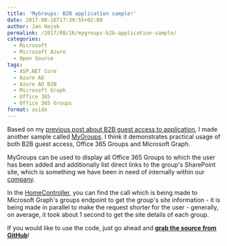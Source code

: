 ```yaml
---
title: 'MyGroups: B2B application sample!'
date: 2017-08-16T17:39:55+02:00
author: Jan Hajek
permalink: /2017/08/16/mygroups-b2b-application-sample/
categories:
  - Microsoft
  - Microsoft Azure
  - Open Source
tags:
  - ASP.NET Core
  - Azure AD
  - Azure AD B2B
  - Microsoft Graph
  - Office 365
  - Office 365 Groups
format: aside
---
```

Based on my <a href="https://hajekj.net/2017/07/24/creating-a-multi-tenant-application-which-supports-b2b-users/">previous post about B2B guest access to application</a>, I made another sample called <a href="https://github.com/TheNetworg/MyGroups">MyGroups</a>. I think it demonstrates practical usage of both B2B guest access, Office 365 Groups and Microsoft Graph.

MyGroups can be used to display all Office 365 Groups to which the user has been added and additionally list direct links to the group's SharePoint site, which is something we have been in need of internally within our <a href="https://thenetw.org">company</a>.

In the <a href="https://github.com/TheNetworg/MyGroups/blob/master/MyGroups/Controllers/HomeController.cs#L38">HomeController</a>, you can find the call which is being made to Microsoft Graph's groups endpoint to get the group's site information - it is being made in parallel to make the request shorter for the user - generally, on average, it took about 1 second to get the site details of each group.

If you would like to use the code, just go ahead and <a href="https://github.com/TheNetworg/MyGroups"><strong>grab the source from GitHub</strong></a>!